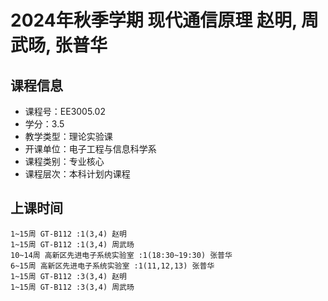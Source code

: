 # 2024年秋季学期 现代通信原理 赵明, 周武旸, 张普华






## 课程信息

- 课程号：EE3005.02
- 学分：3.5
- 教学类型：理论实验课
- 开课单位：电子工程与信息科学系
- 课程类别：专业核心
- 课程层次：本科计划内课程

## 上课时间

```
1~15周 GT-B112 :1(3,4) 赵明
1~15周 GT-B112 :1(3,4) 周武旸
10~14周 高新区先进电子系统实验室 :1(18:30~19:30) 张普华
6~15周 高新区先进电子系统实验室 :1(11,12,13) 张普华
1~15周 GT-B112 :3(3,4) 赵明
1~15周 GT-B112 :3(3,4) 周武旸
```

